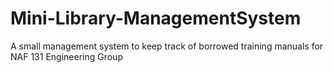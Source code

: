 # Mini-Library-ManagementSystem
A small management system to keep track of borrowed training manuals for NAF 131 Engineering Group
